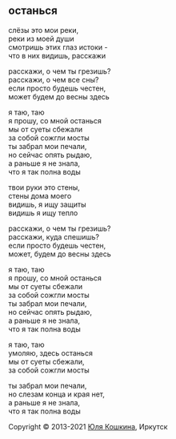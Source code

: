 ## останься

слёзы это мои реки,   
реки из моей души   
смотришь этих глаз истоки -  
что в них видишь, расскажи  

расскажи, о чем ты грезишь?  
расскажи, о чем все сны?  
если просто будешь честен,  
может будем до весны здесь  

я таю, таю  
я прошу, со мной останься  
мы от суеты сбежали   
за собой сожгли мосты  
ты забрал мои печали,   
но сейчас опять рыдаю,    
а раньше я не знала,   
что я так полна воды

твои руки это стены,   
стены дома моего  
видишь, я ищу защиты  
видишь я ищу тепло  

расскажи, о чем ты грезишь?  
расскажи, куда спешишь?  
если просто будешь честен,  
может, будем до весны здесь  

я таю, таю  
я прошу, со мной останься  
мы от суеты сбежали   
за собой сожгли мосты  
ты забрал мои печали,   
но сейчас опять рыдаю,    
а раньше я не знала,   
что я так полна воды

я таю, таю    
умоляю, здесь останься  
мы от суеты сбежали,   
за собой сожгли мосты

ты забрал мои печали,   
но слезам конца и края нет,  
а раньше я не знала,   
что я так полна воды  


Copyright © 2013-2021 [Юля Кошкина](https://vk.com/koshkamoroshka), Иркутск
